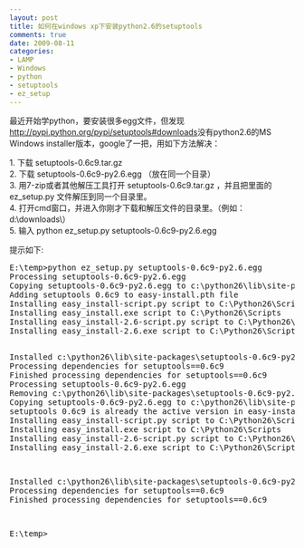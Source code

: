 ```yaml
---
layout: post
title: 如何在windows xp下安装python2.6的setuptools
comments: true
date: 2009-08-11
categories:
- LAMP
- Windows
- python
- setuptools
- ez_setup
---
```


<p>最近开始学python，要安装很多egg文件，但发现<a href="http://pypi.python.org/pypi/setuptools#downloads">http://pypi.python.org/pypi/setuptools#downloads</a>没有python2.6的MS Windows installer版本，google了一把，用如下方法解决：</p>
<p><!--more--></p>
<p>1. 下载 setuptools-0.6c9.tar.gz<br />2. 下载 setuptools-0.6c9-py2.6.egg （放在同一个目录）<br />3. 用7-zip或者其他解压工具打开 setuptools-0.6c9.tar.gz ，并且把里面的 ez_setup.py 文件解压到同一个目录里。<br />4. 打开cmd窗口，并进入你刚才下载和解压文件的目录里。（例如： d:\downloads\）<br />5. 输入 python ez_setup.py setuptools-0.6c9-py2.6.egg</p>
<p>提示如下:</p>
<pre>E:\temp&gt;python ez_setup.py setuptools-0.6c9-py2.6.egg
Processing setuptools-0.6c9-py2.6.egg
Copying setuptools-0.6c9-py2.6.egg to c:\python26\lib\site-packages
Adding setuptools 0.6c9 to easy-install.pth file
Installing easy_install-script.py script to C:\Python26\Scripts
Installing easy_install.exe script to C:\Python26\Scripts
Installing easy_install-2.6-script.py script to C:\Python26\Scripts
Installing easy_install-2.6.exe script to C:\Python26\Scripts

Installed c:\python26\lib\site-packages\setuptools-0.6c9-py2.6.egg
Processing dependencies for setuptools==0.6c9
Finished processing dependencies for setuptools==0.6c9
Processing setuptools-0.6c9-py2.6.egg
Removing c:\python26\lib\site-packages\setuptools-0.6c9-py2.6.egg
Copying setuptools-0.6c9-py2.6.egg to c:\python26\lib\site-packages
setuptools 0.6c9 is already the active version in easy-install.pth
Installing easy_install-script.py script to C:\Python26\Scripts
Installing easy_install.exe script to C:\Python26\Scripts
Installing easy_install-2.6-script.py script to C:\Python26\Scripts
Installing easy_install-2.6.exe script to C:\Python26\Scripts

Installed c:\python26\lib\site-packages\setuptools-0.6c9-py2.6.egg
Processing dependencies for setuptools==0.6c9
Finished processing dependencies for setuptools==0.6c9

E:\temp&gt;</pre>				
